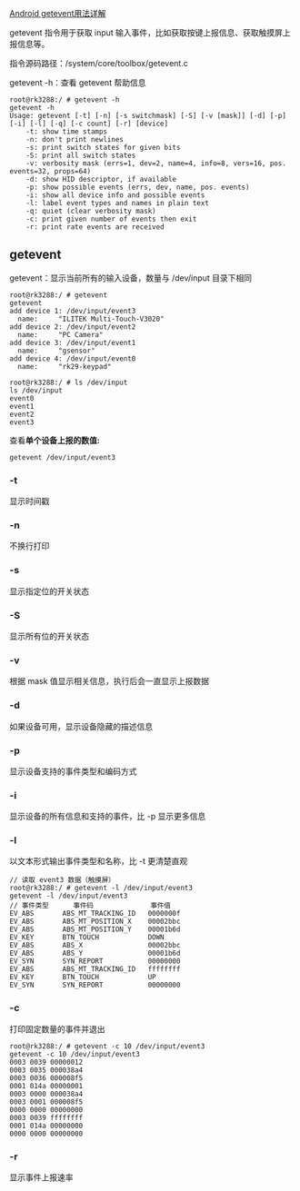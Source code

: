 [Android getevent用法详解](https://www.cnblogs.com/lialong1st/p/9093851.html)              

getevent 指令用于获取 input 输入事件，比如获取按键上报信息、获取触摸屏上报信息等。

指令源码路径：/system/core/toolbox/getevent.c

getevent -h：查看 getevent 帮助信息

```shell
root@rk3288:/ # getevent -h
getevent -h
Usage: getevent [-t] [-n] [-s switchmask] [-S] [-v [mask]] [-d] [-p] [-i] [-l] [-q] [-c count] [-r] [device]
    -t: show time stamps
    -n: don't print newlines
    -s: print switch states for given bits
    -S: print all switch states
    -v: verbosity mask (errs=1, dev=2, name=4, info=8, vers=16, pos. events=32, props=64)
    -d: show HID descriptor, if available
    -p: show possible events (errs, dev, name, pos. events)
    -i: show all device info and possible events
    -l: label event types and names in plain text
    -q: quiet (clear verbosity mask)
    -c: print given number of events then exit
    -r: print rate events are received
```

## getevent

getevent：显示当前所有的输入设备，数量与 /dev/input 目录下相同

```shell
root@rk3288:/ # getevent
getevent
add device 1: /dev/input/event3
  name:     "ILITEK Multi-Touch-V3020"
add device 2: /dev/input/event2
  name:     "PC Camera"
add device 3: /dev/input/event1
  name:     "gsensor"
add device 4: /dev/input/event0
  name:     "rk29-keypad"

root@rk3288:/ # ls /dev/input
ls /dev/input
event0
event1
event2
event3
```



查看**单个设备上报的数值:**

```shell
getevent /dev/input/event3
```

### -t 

显示时间戳

### -n

不换行打印

### -s

显示指定位的开关状态

### -S

显示所有位的开关状态

### -v

根据 mask 值显示相关信息，执行后会一直显示上报数据

### -d

如果设备可用，显示设备隐藏的描述信息

### -p

显示设备支持的事件类型和编码方式

### -i 

显示设备的所有信息和支持的事件，比 -p 显示更多信息

### -l

以文本形式输出事件类型和名称，比 -t 更清楚直观

```shell
// 读取 event3 数据（触摸屏）
root@rk3288:/ # getevent -l /dev/input/event3
getevent -l /dev/input/event3
// 事件类型      事件码              事件值
EV_ABS       ABS_MT_TRACKING_ID   0000000f
EV_ABS       ABS_MT_POSITION_X    00002bbc
EV_ABS       ABS_MT_POSITION_Y    00001b6d
EV_KEY       BTN_TOUCH            DOWN
EV_ABS       ABS_X                00002bbc
EV_ABS       ABS_Y                00001b6d
EV_SYN       SYN_REPORT           00000000
EV_ABS       ABS_MT_TRACKING_ID   ffffffff
EV_KEY       BTN_TOUCH            UP
EV_SYN       SYN_REPORT           00000000
```

### -c

打印固定数量的事件并退出

```shell
root@rk3288:/ # getevent -c 10 /dev/input/event3
getevent -c 10 /dev/input/event3
0003 0039 00000012
0003 0035 000038a4
0003 0036 000008f5
0001 014a 00000001
0003 0000 000038a4
0003 0001 000008f5
0000 0000 00000000
0003 0039 ffffffff
0001 014a 00000000
0000 0000 00000000
```

### -r

显示事件上报速率
